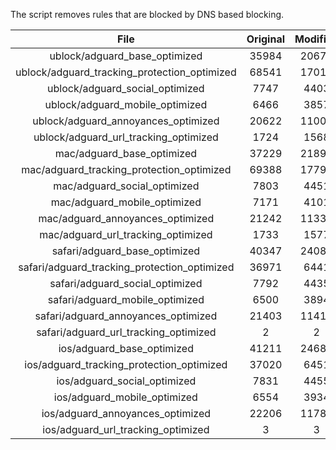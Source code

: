 The script removes rules that are blocked by DNS based blocking.


| File | Original | Modified |
|:----:|:-----:|:-----:|
| ublock/adguard_base_optimized | 35984 | 20676 |
| ublock/adguard_tracking_protection_optimized | 68541 | 17016 |
| ublock/adguard_social_optimized | 7747 | 4403 |
| ublock/adguard_mobile_optimized | 6466 | 3857 |
| ublock/adguard_annoyances_optimized | 20622 | 11000 |
| ublock/adguard_url_tracking_optimized | 1724 | 1568 |
| mac/adguard_base_optimized | 37229 | 21898 |
| mac/adguard_tracking_protection_optimized | 69388 | 17791 |
| mac/adguard_social_optimized | 7803 | 4451 |
| mac/adguard_mobile_optimized | 7171 | 4101 |
| mac/adguard_annoyances_optimized | 21242 | 11330 |
| mac/adguard_url_tracking_optimized | 1733 | 1577 |
| safari/adguard_base_optimized | 40347 | 24084 |
| safari/adguard_tracking_protection_optimized | 36971 | 6441 |
| safari/adguard_social_optimized | 7792 | 4435 |
| safari/adguard_mobile_optimized | 6500 | 3894 |
| safari/adguard_annoyances_optimized | 21403 | 11410 |
| safari/adguard_url_tracking_optimized | 2 | 2 |
| ios/adguard_base_optimized | 41211 | 24682 |
| ios/adguard_tracking_protection_optimized | 37020 | 6451 |
| ios/adguard_social_optimized | 7831 | 4455 |
| ios/adguard_mobile_optimized | 6554 | 3934 |
| ios/adguard_annoyances_optimized | 22206 | 11784 |
| ios/adguard_url_tracking_optimized | 3 | 3 |
